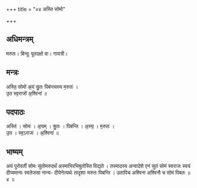 +++
title = "०४ अस्ति सोमो"

+++
## अधिमन्त्रम्
मरुतः। बिन्दुः पूतदक्षो वा। गायत्री।

## मन्त्रः
अस्ति॒ सोमो॑ अ॒यं सु॒तः पिब॑न्त्यस्य म॒रुतः॑ ।  
उ॒त स्व॒राजो॑ अ॒श्विना॑ ॥

## पदपाठः
अस्ति॑ । सोमः॑ । अ॒यम् । सु॒तः । पिब॑न्ति । अ॒स्य॒ । म॒रुतः॑ ।  
उ॒त । स्व॒ऽराजः॑ । अ॒श्विना॑ ॥

## भाष्यम्
अयं पुरोवर्ती सोमः सुतोमरुदर्थं अस्माभिरभिषुतोस्ति विद्यते । तस्मादस्य अन्वादेशे एनं सुतं सोमं स्वराजः स्वयं दीप्यमानाः स्वतेजसा नान्य- दीयेनेत्यर्थः तादृशाः मरुतः पिबन्ति । उतापिच अश्विना अश्विनौ च सोमं पिबतः ॥ ४ ॥